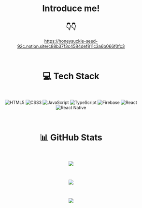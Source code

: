 <div align="center">

# Introduce me!
  
## 👇👇

https://honeysuckle-seed-92c.notion.site/c88b37f3c4584def811c3a6b066f0fc3
  
 <br>
  
# 💻 Tech Stack
  
</div>

</br>

<div align="center">

   ![HTML5](https://img.shields.io/badge/html5-%23E34F26.svg?style=for-the-badge&logo=html5&logoColor=white) ![CSS3](https://img.shields.io/badge/css3-%231572B6.svg?style=for-the-badge&logo=css3&logoColor=white) ![JavaScript](https://img.shields.io/badge/javascript-%23323330.svg?style=for-the-badge&logo=javascript&logoColor=%23F7DF1E) 
 ![TypeScript](https://img.shields.io/badge/typescript-%23007ACC.svg?style=for-the-badge&logo=typescript&logoColor=white)
  ![Firebase](https://img.shields.io/badge/firebase-%23039BE5.svg?style=for-the-badge&logo=firebase) 
 ![React](https://img.shields.io/badge/react-%2320232a.svg?style=for-the-badge&logo=react&logoColor=%2361DAFB) ![React Native](https://img.shields.io/badge/react_native-%2320232a.svg?style=for-the-badge&logo=react&logoColor=%2361DAFB) 
  
 <br/>
  
# 📊 GitHub Stats

  </br>
  
![](https://github-readme-stats.vercel.app/api?username=SONGDAM&theme=react&hide_border=false&include_all_commits=false&count_private=false)

<br/>

![](https://github-readme-streak-stats.herokuapp.com/?user=SONGDAM&theme=react&hide_border=false)

<br/>

![](https://github-readme-stats.vercel.app/api/top-langs/?username=SONGDAM&theme=react&hide_border=false&include_all_commits=false&count_private=false&layout=compact)

 
</div>
